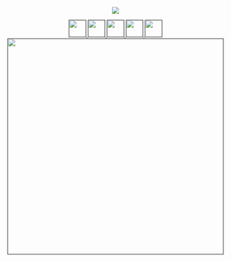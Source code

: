 <p align="center">
  <img src="https://capsule-render.vercel.app/api?type=venom&height=300&color=gradient&text=Hi%20everyone!🐱&textBg=false&fontAlignY=42"/>
</p>
<div align="center">
  <a href="">
    <img height="40" src="https://img.shields.io/badge/html5-%23E34F26.svg?style=for-the-badge&logo=html5&logoColor=white"/>
  </a>
  <a href="">
    <img height="40" src="https://img.shields.io/badge/css3-%231572B6.svg?style=for-the-badge&logo=css3&logoColor=white"/>
  </a>
  
  <a href="">
    <img height="40" src="https://img.shields.io/badge/javascript-%23323330.svg?style=for-the-badge&logo=javascript&logoColor=%23F7DF1E"/>
  </a>
  
  <a href="">
    <img height="40" src="https://img.shields.io/badge/php-%23777BB4.svg?style=for-the-badge&logo=php&logoColor=white"/>
  </a>
  
  <a href="">
    <img height="40" src="https://img.shields.io/badge/WordPress-%23117AC9.svg?style=for-the-badge&logo=WordPress&logoColor=white"/>
  </a>
</div>

<div align="center">
  <a href="">
    <img height="500" src="https://www.deviantart.com/nosk122/art/Vagabond-Tears-in-the-Rain-995950771"/>
  </a>
</div>
